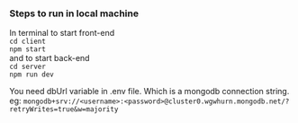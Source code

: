 
### Steps to run in local machine
In terminal to start front-end <br>
`cd client` <br>
`npm start` <br>
and to start back-end <br>
`cd server` <br>
`npm run dev` <br>

You need dbUrl variable in .env file. Which is a mongodb connection string. <br>
eg: `mongodb+srv://<username>:<password>@cluster0.wgwhurn.mongodb.net/?retryWrites=true&w=majority`


